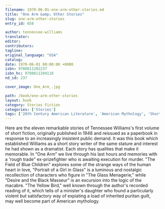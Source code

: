 ```yaml
---
filename: 1970-06-01-one-arm-other-stories.md
title: "One Arm &amp; Other Stories"
slug: one-arm-other-stories
entry_id: 658

author: tennessee-williams
translator: 
editor: 
contributors: 
tagline: 
original_language: "USA"
catalog: 
date: 1970-06-01 00:00:00 +0000 
isbn: 9780811202237
isbn_hc: 9780811204118
nd_id: 237

cover_image: One_Arm_.jpg

path: /book/one-arm-other-stories
layout: book
category: Stories Fiction
categories: ['Stories']
tags: ['20th Century American Literature', 'American Mythology', 'Short Fiction']
---
```

Here are the eleven remarkable stories of Tennessee Williams's first volume of short fiction, originally published in 1948 and reissued as a paperbook in response to an increasingly insistent public demand. It was this book which established Williams as a short story writer of the same stature and interest he had shown as a dramatist. Each story has qualities that make it memorable. In “One Arm” we live through his last hours and memories with a 'rough trade" ex-prizefighter who is awaiting execution for murder. "The Field of Blue Children" explores some of the strange ways of the human heart in love, "Portrait of a Girl in Glass" is a luminous and nostalgic recollection of characters who figure in "The Glass Menagerie," while "Desire and the Black Masseur" is an excursion into the logic of the macabre. "The Yellow Bird," well known through the author's recorded reading of it, which tells of a minister's daughter who found a particularly violent but satisfactory way of expiating a load of inherited puritan guilt, may well become part of American mythology.





